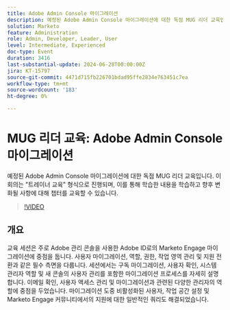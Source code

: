 ```yaml
---
title: Adobe Admin Console 마이그레이션
description: 예정된 Adobe Admin Console 마이그레이션에 대한 독점 MUG 리더 교육입니다. 이 회의는 "트레이너 교육" 형식으로 진행되며, 이를 통해 학습한 내용을 학습하고 향후 변화될 사항에 대해 챕터를 교육할 수 있습니다.
solution: Marketo
feature: Administration
role: Admin, Developer, Leader, User
level: Intermediate, Experienced
doc-type: Event
duration: 3416
last-substantial-update: 2024-06-28T00:00:00Z
jira: KT-15797
source-git-commit: 4471d715fb226701bdad95ffe2834e763451c7ea
workflow-type: tm+mt
source-wordcount: '183'
ht-degree: 0%

---
```



# MUG 리더 교육: Adobe Admin Console 마이그레이션

예정된 Adobe Admin Console 마이그레이션에 대한 독점 MUG 리더 교육입니다. 이 회의는 &quot;트레이너 교육&quot; 형식으로 진행되며, 이를 통해 학습한 내용을 학습하고 향후 변화될 사항에 대해 챕터를 교육할 수 있습니다.

>[!VIDEO](https://video.tv.adobe.com/v/3430626/?learn=on)

## 개요

교육 세션은 주로 Adobe 관리 콘솔을 사용한 Adobe ID로의 Marketo Engage 마이그레이션에 중점을 둡니다. 사용자 마이그레이션, 역할, 권한, 작업 영역 관리 및 지원 전환과 같은 필수 측면을 다룹니다. 세션에서는 구독 마이그레이션, 사용자 확인, 시스템 관리자 역할 및 새 콘솔의 사용자 관리를 포함한 마이그레이션 프로세스를 자세히 설명합니다. 이메일 확인, 사용자 액세스 관리 및 마이그레이션과 관련된 다양한 관리자의 역할에 중점을 두었습니다. 마이그레이션 도중 비활성화된 사용자, 작업 공간 설정 및 Marketo Engage 커뮤니티에서의 지원에 대한 일반적인 쿼리도 해결되었습니다.